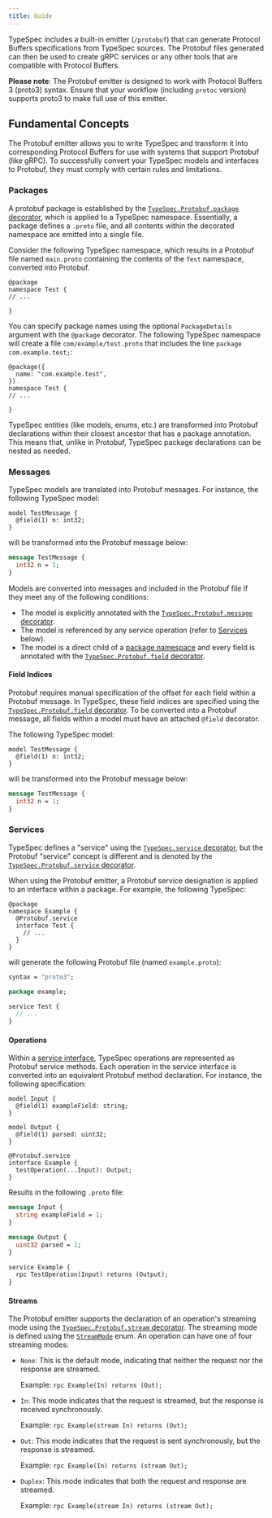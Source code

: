 ```yaml
---
title: Guide
---
```


TypeSpec includes a built-in emitter (`/protobuf`) that can generate Protocol Buffers specifications from TypeSpec sources. The Protobuf files generated can then be used to create gRPC services or any other tools that are compatible with Protocol Buffers.

**Please note**: The Protobuf emitter is designed to work with Protocol Buffers 3 (proto3) syntax. Ensure that your workflow (including `protoc` version) supports proto3 to make full use of this emitter.

## Fundamental Concepts

The Protobuf emitter allows you to write TypeSpec and transform it into corresponding Protocol Buffers for use with systems that support Protobuf (like gRPC). To successfully convert your TypeSpec models and interfaces to Protobuf, they must comply with certain rules and limitations.

### Packages

A protobuf package is established by the [`TypeSpec.Protobuf.package` decorator][protobuf-package], which is applied to a TypeSpec namespace. Essentially, a package defines a `.proto` file, and all contents within the decorated namespace are emitted into a single file.

Consider the following TypeSpec namespace, which results in a Protobuf file named `main.proto` containing the contents of the `Test` namespace, converted into Protobuf.

```typespec
@package
namespace Test {
// ...

}
```

You can specify package names using the optional `PackageDetails` argument with the `@package` decorator. The following TypeSpec namespace will create a file `com/example/test.proto` that includes the line `package com.example.test;`:

```typespec
@package({
  name: "com.example.test",
})
namespace Test {
// ...

}
```

TypeSpec entities (like models, enums, etc.) are transformed into Protobuf declarations within their closest ancestor that has a package annotation. This means that, unlike in Protobuf, TypeSpec package declarations can be nested as needed.

### Messages

TypeSpec models are translated into Protobuf messages. For instance, the following TypeSpec model:

```typespec
model TestMessage {
  @field(1) n: int32;
}
```

will be transformed into the Protobuf message below:

```protobuf
message TestMessage {
  int32 n = 1;
}
```

Models are converted into messages and included in the Protobuf file if they meet any of the following conditions:

- The model is explicitly annotated with the [`TypeSpec.Protobuf.message` decorator][protobuf-message].
- The model is referenced by any service operation (refer to [Services](#services) below).
- The model is a direct child of a [package namespace](#packages) and every field is annotated with the [`TypeSpec.Protobuf.field` decorator][protobuf-field].

#### Field Indices

Protobuf requires manual specification of the offset for each field within a Protobuf message. In TypeSpec, these field indices are specified using the [`TypeSpec.Protobuf.field` decorator][protobuf-field]. To be converted into a Protobuf message, all fields within a model must have an attached `@field` decorator.

The following TypeSpec model:

```typespec
model TestMessage {
  @field(1) n: int32;
}
```

will be transformed into the Protobuf message below:

```protobuf
message TestMessage {
  int32 n = 1;
}
```

### Services

TypeSpec defines a "service" using the [`TypeSpec.service` decorator][native-service], but the Protobuf "service" concept is different and is denoted by the [`TypeSpec.Protobuf.service` decorator][protobuf-service].

When using the Protobuf emitter, a Protobuf service designation is applied to an interface within a package. For example, the following TypeSpec:

```typespec
@package
namespace Example {
  @Protobuf.service
  interface Test {
    // ...
  }
}
```

will generate the following Protobuf file (named `example.proto`):

```protobuf
syntax = "proto3";

package example;

service Test {
  // ...
}
```

#### Operations

Within a [service interface](#services), TypeSpec operations are represented as Protobuf service methods. Each operation in the service interface is converted into an equivalent Protobuf method declaration. For instance, the following specification:

```typespec
model Input {
  @field(1) exampleField: string;
}

model Output {
  @field(1) parsed: uint32;
}

@Protobuf.service
interface Example {
  testOperation(...Input): Output;
}
```

Results in the following `.proto` file:

```protobuf
message Input {
  string exampleField = 1;
}

message Output {
  uint32 parsed = 1;
}

service Example {
  rpc TestOperation(Input) returns (Output);
}
```

#### Streams

The Protobuf emitter supports the declaration of an operation's streaming mode using the [`TypeSpec.Protobuf.stream` decorator][protobuf-stream]. The streaming mode is defined using the [`StreamMode`][protobuf-stream-mode] enum. An operation can have one of four streaming modes:

- `None`: This is the default mode, indicating that neither the request nor the response are streamed.

  Example: `rpc Example(In) returns (Out);`

- `In`: This mode indicates that the request is streamed, but the response is received synchronously.

  Example: `rpc Example(stream In) returns (Out);`

- `Out`: This mode indicates that the request is sent synchronously, but the response is streamed.

  Example: `rpc Example(In) returns (stream Out);`

- `Duplex`: This mode indicates that both the request and response are streamed.

  Example: `rpc Example(stream In) returns (stream Out);`

[native-service]: ../../../standard-library/built-in-decorators/#@service
[protobuf-service]: ../reference/decorators/#@TypeSpec.Protobuf.service
[protobuf-package]: ../reference/decorators/#@TypeSpec.Protobuf.package
[protobuf-field]: ../reference/decorators/#@TypeSpec.Protobuf.field
[protobuf-stream]: ../reference/decorators/#@TypeSpec.Protobuf.stream
[protobuf-stream-mode]: ../reference/data-types/#TypeSpec.Protobuf.StreamMode
[protobuf-message]: ../reference/decorators/#@TypeSpec.Protobuf.message
